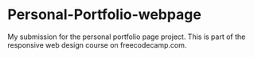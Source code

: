 # Personal-Portfolio-webpage
My submission for the personal portfolio page project. This is part of the responsive web design course on freecodecamp.com.
